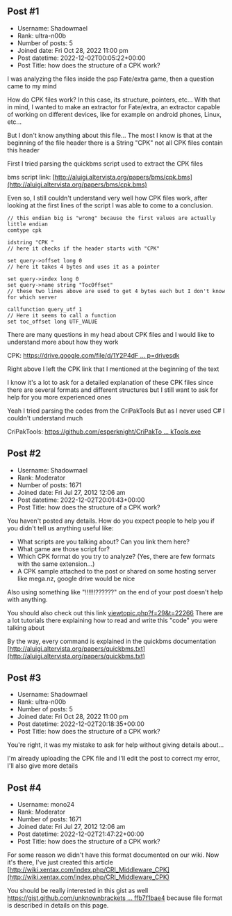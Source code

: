 ## Post #1
- Username: Shadowmael
- Rank: ultra-n00b
- Number of posts: 5
- Joined date: Fri Oct 28, 2022 11:00 pm
- Post datetime: 2022-12-02T00:05:22+00:00
- Post Title: how does the structure of a CPK work?

I was analyzing the files inside the psp Fate/extra game, then a question came to my mind 

How do CPK files work? In this case, its structure, pointers, etc... With that in mind, I wanted to make an extractor for Fate/extra, an extractor capable of working on different devices, like for example on android phones, Linux, etc...

But I don't know anything about this file... The most I know is that at the beginning of the file header there is a String "CPK" not all CPK files contain this header

First I tried parsing the quickbms script used to extract the CPK files

bms script link: [http://aluigi.altervista.org/papers/bms/cpk.bms](http://aluigi.altervista.org/papers/bms/cpk.bms)

Even so, I still couldn't understand very well how CPK files work, after looking at the first lines of the script I was able to come to a conclusion. 

```
// this endian big is "wrong" because the first values ​​are actually little endian
comtype cpk

idstring "CPK "
// here it checks if the header starts with "CPK"

set query->offset long 0
// here it takes 4 bytes and uses it as a pointer

set query->index long 0
set query->name string "TocOffset"
// these two lines above are used to get 4 bytes each but I don't know for which server

callfunction query_utf 1
// Here it seems to call a function 
set toc_offset long UTF_VALUE
```


There are many questions in my head about CPK files and I would like to understand more about how they work 

CPK: [https://drive.google.com/file/d/1Y2P4dF ... p=drivesdk](https://drive.google.com/file/d/1Y2P4dFoZMtiBISRGVr-2Ug4ONTatxp7W/view?usp=drivesdk)

Right above I left the CPK link that I mentioned at the beginning of the text 

I know it's a lot to ask for a detailed explanation of these CPK files since there are several formats and different structures but I still want to ask for help for you more experienced ones 

Yeah I tried parsing the codes from the CriPakTools But as I never used C# I couldn't understand much 

CriPakTools: [https://github.com/esperknight/CriPakTo ... kTools.exe](https://github.com/esperknight/CriPakTools/blob/master/Build/CriPakTools.exe)
## Post #2
- Username: Shadowmael
- Rank: Moderator
- Number of posts: 1671
- Joined date: Fri Jul 27, 2012 12:06 am
- Post datetime: 2022-12-02T20:01:43+00:00
- Post Title: how does the structure of a CPK work?

You haven't posted any details. How do you expect people to help you if you didn't tell us anything useful like:
- What scripts are you talking about? Can you link them here?
- What game are those script for?
- Which CPK format do you try to analyze? (Yes, there are few formats with the same extension...)
- A CPK sample attached to the post or shared on some hosting server like mega.nz, google drive would be nice


Also using something like "!!!!!!??????" on the end of your post doesn't help with anything. 


You should also check out this link [viewtopic.php?f=29&t=22266](https://forum.xentax.com/viewtopic.php?f=29&t=22266)
There are a lot tutorials there explaining how to read and write this "code" you were talking about 

By the way, every command is explained in the quickbms documentation [http://aluigi.altervista.org/papers/quickbms.txt](http://aluigi.altervista.org/papers/quickbms.txt)
## Post #3
- Username: Shadowmael
- Rank: ultra-n00b
- Number of posts: 5
- Joined date: Fri Oct 28, 2022 11:00 pm
- Post datetime: 2022-12-02T20:18:35+00:00
- Post Title: how does the structure of a CPK work?

You're right, it was my mistake to ask for help without giving details about...

I'm already uploading the CPK file and I'll edit the post to correct my error, I'll also give more details
## Post #4
- Username: mono24
- Rank: Moderator
- Number of posts: 1671
- Joined date: Fri Jul 27, 2012 12:06 am
- Post datetime: 2022-12-02T21:47:22+00:00
- Post Title: how does the structure of a CPK work?

For some reason we didn't have this format documented on our wiki.
Now it's there, I've just created this article [http://wiki.xentax.com/index.php/CRI_Middleware_CPK](http://wiki.xentax.com/index.php/CRI_Middleware_CPK)

You should be really interested in this gist as well
[https://gist.github.com/unknownbrackets ... ffb7f1bae4](https://gist.github.com/unknownbrackets/78c4631a4091044d381432ffb7f1bae4)
because file format is described in details on this page.
